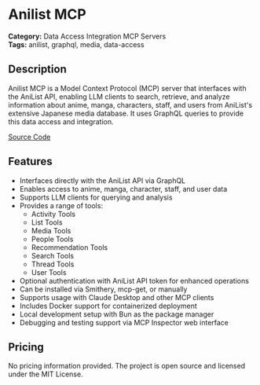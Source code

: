 # Anilist MCP

**Category:** Data Access Integration MCP Servers  
**Tags:** anilist, graphql, media, data-access

## Description
Anilist MCP is a Model Context Protocol (MCP) server that interfaces with the AniList API, enabling LLM clients to search, retrieve, and analyze information about anime, manga, characters, staff, and users from AniList's extensive Japanese media database. It uses GraphQL queries to provide this data access and integration.

[Source Code](https://github.com/yuna0x0/anilist-mcp)

## Features
- Interfaces directly with the AniList API via GraphQL
- Enables access to anime, manga, character, staff, and user data
- Supports LLM clients for querying and analysis
- Provides a range of tools:
    - Activity Tools
    - List Tools
    - Media Tools
    - People Tools
    - Recommendation Tools
    - Search Tools
    - Thread Tools
    - User Tools
- Optional authentication with AniList API token for enhanced operations
- Can be installed via Smithery, mcp-get, or manually
- Supports usage with Claude Desktop and other MCP clients
- Includes Docker support for containerized deployment
- Local development setup with Bun as the package manager
- Debugging and testing support via MCP Inspector web interface

## Pricing
No pricing information provided. The project is open source and licensed under the MIT License.